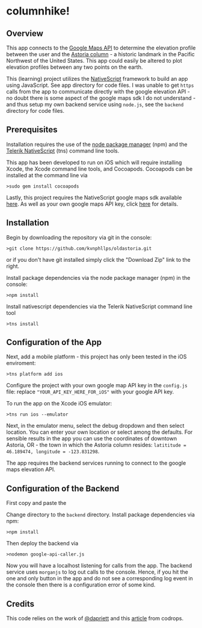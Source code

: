 # columnhike!

## Overview

This app connects to the [Google Maps API](https://developers.google.com/maps/documentation/javascript/) to determine the elevation profile between the user and the [Astoria column](http://astoriacolumn.org/) - a historic landmark in the Pacific Northwest of the United States. This app could easily be altered to plot elevation profiles between any two  points on the earth.

This (learning) project utilizes the [NativeScript](https://github.com/NativeScript) framework to build an app using JavaScript. See app directory for code files. I was unable to get ```https``` calls from the app to communicate directly with the google elevation API - no doubt there is some aspect of the google maps sdk I do not understand - and thus setup my own backend service using ```node.js```, see the ```backend``` directory for code files.

 	
## Prerequisites

Installation requires the use of the [node package manager]((http://blog.npmjs.org/post/104272486560/getting-started-with-npm)) (npm) and the [Telerik NativeScript](http://docs.nativescript.org/getting-started#install-nativescript-and-configure-your-environment) (tns) command line tools.

This app has been developed to run on iOS which will require installing Xcode, the Xcode command line tools, and Cocoapods. Cocoapods can be installed at the command line via

```>sudo gem install cocoapods```

Lastly, this project requires the NativeScript google maps sdk available [here](https://github.com/dapriett/nativescript-google-maps-sdk). As well as your own google maps API key, click [here](https://developers.google.com/maps/signup?hl=en) for details.


## Installation

Begin by downloading the repository via git in the console:

```>git clone https://github.com/kvnphllps/oldastoria.git```

or if you don't have git installed simply click the "Download Zip" link to the right.

 Install package dependencies via the node package manager (npm) in the console:
 
 ``` >npm install ```

Install nativescript dependencies via the Telerik NativeScript command line tool

```>tns install```

## Configuration of the App

Next, add a mobile platform - this project has only been tested in the iOS enviroment:

```>tns platform add ios```

Configure the project with your own google map API key in the ```config.js``` file: replace ```"YOUR_API_KEY_HERE_FOR_iOS"``` with your google API key.

To run the app on the Xcode iOS emulator:

```>tns run ios --emulator```

Next, in the emulator menu, select the debug dropdown and then select location. You can enter your own location or select among the defaults. For sensible results in the app you can use the coordinates of downtown Astoria, OR - the town in which the Astoria column resides: ```latititude = 46.189474, longitude = -123.831298```.

The app requires the backend services running to connect to the google maps elevation API.

## Configuration of the Backend

First copy and paste the 


Change directory to the ```backend``` directory. Install package dependencies via npm:

```>npm install```

Then deploy the backend via 

```>nodemon google-api-caller.js```

Now you will have a localhost listening for calls from the app. The backend service uses ```morganjs``` to log out calls to the console. Hence, if you hit the one and only button in the app and do not see a corresponding log event in the console then there is a configuration  error of some kind.


## Credits
This code relies on the work of [@dapriett](https://github.com/danvk) and this [article](http://tympanus.net/codrops/2013/03/19/thumbnail-grid-with-expanding-preview/) from codrops.

